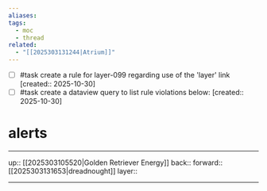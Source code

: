 ```yaml
---
aliases:
tags:
  - moc
  - thread
related:
  - "[[2025303131244|Atrium]]"
---
```


- [ ] #task create a rule for layer-099 regarding use of the 'layer' link  [created:: 2025-10-30]
- [ ] #task create a dataview query to list rule violations below:  [created:: 2025-10-30]

# alerts



***

up:: [[2025303105520|Golden Retriever Energy]]
back:: 
forward:: [[2025303131653|dreadnought]]
layer:: 

***
